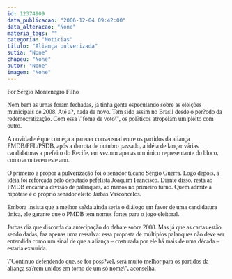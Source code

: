 ```yaml
---
id: 12374909
data_publicacao: "2006-12-04 09:42:00"
data_alteracao: "None"
materia_tags: ""
categoria: "Notícias"
titulo: "Aliança pulverizada"
sutia: "None"
chapeu: "None"
autor: "None"
imagem: "None"
---
```

<p><P><FONT face=Verdana>Por Sérgio Montenegro Filho</FONT></P></p>
<p><P><FONT face=Verdana>Nem bem as urnas foram fechadas, já tinha gente especulando sobre as eleições municipais de 2008. Até a?, nada de novo. Tem sido assim no Brasil desde o per?odo da redemocratização. </FONT><FONT face=Verdana>Com essa \"fome de voto\", os pol?ticos atropelam um pleito com outro. </FONT></P></p>
<p><P><FONT face=Verdana>A novidade é que começa a parecer consensual entre os partidos da aliança PMDB/PFL/PSDB, após a derrota de outubro passado, a idéia de lançar várias candidaturas a prefeito do Recife, em vez um apenas um único representante do bloco, como aconteceu este ano.</FONT></P></p>
<p><P><FONT face=Verdana>O primeiro a propor a pulverização foi o senador tucano Sérgio Guerra. Logo depois, a idéia foi reforçada pelo deputado pefelista Joaquim Francisco. Diante disso, resta ao PMDB encarar a divisão de palanques, ao menos no primeiro turno. Quem admite a hipótese é o próprio senador eleito Jarbas Vasconcelos. </FONT></P></p>
<p><P><FONT face=Verdana>Embora insista que a melhor sa?da ainda seria o diálogo em favor de uma candidatura única, ele garante que o PMDB tem nomes fortes para o jogo eleitoral.</FONT></P></p>
<p><P><FONT face=Verdana>Jarbas diz que discorda da antecipação do debate sobre 2008. Mas já que as cartas estão sendo dadas, faz apenas uma ressalva: essa proposta de múltiplos palanques não deve ser entendida como um sinal de que a aliança – costurada por ele há mais de uma década – estaria exaurida. </FONT></P></p>
<p><P><FONT face=Verdana>\"Continuo defendendo que, se for poss?vel, será muito melhor para os partidos da aliança sa?rem unidos em torno de um só nome\", aconselha.</FONT></P> </p>
